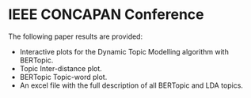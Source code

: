# IEEE CONCAPAN Conference
The following paper results are provided:
- Interactive plots for the Dynamic Topic Modelling algorithm with BERTopic.
- Topic Inter-distance plot.
- BERTopic Topic-word plot.
- An excel file with the full description of all BERTopic and LDA topics.
